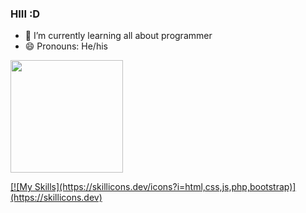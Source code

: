 ### HIII :D

- 🔭 I’m currently learning all about programmer
- 😄 Pronouns: He/his

<div>
  <a href="https://github.com/K1ng012">
  <img height="180em" src="https://github-readme-stats.vercel.app/api/top-langs/?username=K1ng012&layout=compact&langs_count=7&theme=outrun"/>
</div>

<p aling="center">
  [![My Skills](https://skillicons.dev/icons?i=html,css,js,php,bootstrap)](https://skillicons.dev)
</p>
